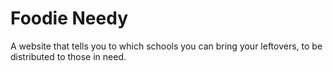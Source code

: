 # Foodie Needy
A website that tells you to which schools you can bring your leftovers, to be distributed to those in need.
